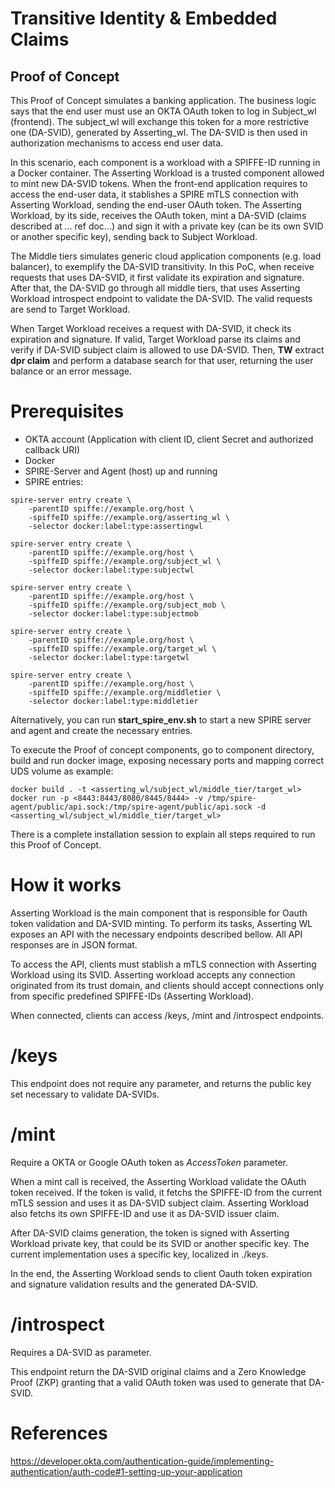 # Transitive Identity & Embedded Claims

## Proof of Concept

This Proof of Concept simulates a banking application. The business logic says that the end user must use an OKTA OAuth token to log in Subject_wl (frontend). The subject_wl will exchange this token for a more restrictive one (DA-SVID), generated by Asserting_wl.  The DA-SVID is then used in authorization mechanisms to access end user data.

In this scenario, each component is a workload with a SPIFFE-ID running in a Docker container. The Asserting Workload is a trusted component allowed to mint new DA-SVID tokens. When the front-end application requires to access the end-user data, it stablishes a SPIRE mTLS connection with Asserting Workload, sending the end-user OAuth token. The Asserting Workload, by its side, receives the OAuth token, mint a DA-SVID (claims described at ... ref doc...) and sign it with a private key (can be its own SVID or another specific key), sending back to Subject Workload.

The Middle tiers simulates generic cloud application components (e.g. load balancer), to exemplify the DA-SVID transitivity. In this PoC, when receive requests that uses DA-SVID, it first validate its expiration and signature. After that, the DA-SVID go through all middle tiers, that uses Asserting Workload introspect endpoint to validate the DA-SVID. The valid requests are send to Target Workload.

When Target Workload receives a request with DA-SVID, it check its expiration and signature. If valid, Target Workload parse its claims and verify if DA-SVID subject claim is allowed to use DA-SVID. Then, **TW** extract **dpr claim** and perform a database search for that user, returning the user balance or an error message.

# Prerequisites

- OKTA account (Application with client ID, client Secret and authorized callback URI)
- Docker
- SPIRE-Server and Agent (host) up and running
- SPIRE entries:

```
spire-server entry create \
    -parentID spiffe://example.org/host \
    -spiffeID spiffe://example.org/asserting_wl \
    -selector docker:label:type:assertingwl

spire-server entry create \
    -parentID spiffe://example.org/host \
    -spiffeID spiffe://example.org/subject_wl \
    -selector docker:label:type:subjectwl

spire-server entry create \
    -parentID spiffe://example.org/host \
    -spiffeID spiffe://example.org/subject_mob \
    -selector docker:label:type:subjectmob

spire-server entry create \
    -parentID spiffe://example.org/host \
    -spiffeID spiffe://example.org/target_wl \
    -selector docker:label:type:targetwl

spire-server entry create \
    -parentID spiffe://example.org/host \
    -spiffeID spiffe://example.org/middletier \
    -selector docker:label:type:middletier
```

Alternatively, you can run **start_spire_env.sh** to start a new SPIRE server and agent and create the necessary entries.

To execute the Proof of concept components, go to component directory, build and run docker image, exposing necessary ports and mapping correct UDS volume as example:

```
docker build . -t <asserting_wl/subject_wl/middle_tier/target_wl>
docker run -p <8443:8443/8080/8445/8444> -v /tmp/spire-agent/public/api.sock:/tmp/spire-agent/public/api.sock -d <asserting_wl/subject_wl/middle_tier/target_wl>
```

There is a complete installation session to explain all steps required to run this Proof of Concept.

# How it works

Asserting Workload is the main component that is responsible for Oauth token validation and DA-SVID minting. To perform its tasks, Asserting WL exposes an API with the necessary endpoints described bellow. All API responses are in JSON format.

To access the API, clients must stablish a mTLS connection with Asserting Workload using its SVID. Asserting workload accepts any connection originated from its trust domain, and clients should accept connections only from specific predefined SPIFFE-IDs (Asserting Workload).

When connected, clients can access /keys, /mint and /introspect endpoints.

# /keys

This endpoint does not require any parameter, and returns the public key set necessary to validate DA-SVIDs.

# /mint

Require a OKTA or Google OAuth token as _AccessToken_ parameter.

When a mint call is received, the Asserting Workload validate the OAuth token received. If the token is valid, it fetchs the SPIFFE-ID from the current mTLS session and uses it as DA-SVID subject claim. Asserting Workload also fetchs its own SPIFFE-ID and use it as DA-SVID issuer claim.

After DA-SVID claims generation, the token is signed with Asserting Workload private key, that could be its SVID or another specific key. The current implementation uses a specific key, localized in ./keys.

In the end, the Asserting Workload sends to client Oauth token expiration and signature validation results and the generated DA-SVID.

# /introspect

Requires a DA-SVID as parameter.

This endpoint return the DA-SVID original claims and a Zero Knowledge Proof (ZKP) granting that a valid OAuth token was used to generate that DA-SVID.


# References

https://developer.okta.com/authentication-guide/implementing-authentication/auth-code#1-setting-up-your-application
